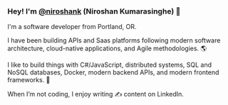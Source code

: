 ### Hey! I'm [@niroshank](https://www.linkedin.com/in/hkniroshan) (Niroshan Kumarasinghe) 👋

I'm a software developer from Portland, OR.

I have been building APIs and Saas platforms following modern software architecture, cloud-native applications, and Agile methodologies. 🌎

I like to build things with C#/JavaScript, distributed systems, SQL and NoSQL databases, Docker, modern backend APIs, and modern frontend frameworks. 🤖

When I’m not coding, I enjoy writing ✍️ content on LinkedIn.

